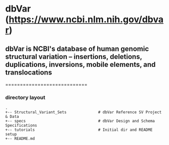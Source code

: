 # dbVar (https://www.ncbi.nlm.nih.gov/dbvar)
## dbVar is NCBI's database of human genomic structural variation – insertions, deletions, duplications, inversions, mobile elements, and translocations
============================

### directory layout

    .
    +-- Structural_Variant_Sets              # dbVar Reference SV Project & Data
    +-- specs                                # dbVar Design and Schema Specifications     
    +-- tutorials                            # Initial dir and README setup
    +-- README.md
